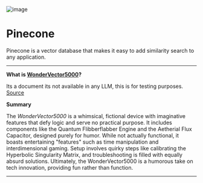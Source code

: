 ![image](https://datasciencedojo.com/wp-content/uploads/pinecone-1.png)

# Pinecone
Pinecone is a vector database that makes it easy to add similarity search to any application.

---
**What is [WonderVector5000](./docs/WonderVector5000.md)?**

Its a document its not available in any LLM, this is for testing purposes. [Source](https://docs.pinecone.io/guides/get-started/build-a-rag-chatbot#2-store-knowledge-in-pinecone)

**Summary**

The *WonderVector5000* is a whimsical, fictional device with imaginative features that defy logic and serve no practical purpose. It includes components like the Quantum Flibberflabber Engine and the Aetherial Flux Capacitor, designed purely for humor. While not actually functional, it boasts entertaining "features" such as time manipulation and interdimensional gaming. Setup involves quirky steps like calibrating the Hyperbolic Singularity Matrix, and troubleshooting is filled with equally absurd solutions. Ultimately, the WonderVector5000 is a humorous take on tech innovation, providing fun rather than function.

---
